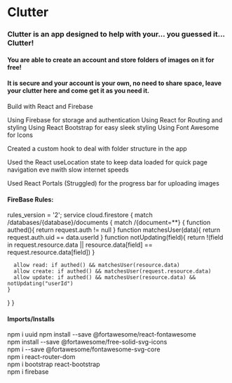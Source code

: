 # Clutter

### Clutter is an app designed to help with your... you guessed it... Clutter!
#### You are able to create an account and store folders of images on it for free!
#### It is secure and your account is your own, no need to share space, leave your clutter here and come get it as you need it.

Build with React and Firebase

Using Firebase for storage and authentication
Using React for Routing and styling
Using React Bootstrap for easy sleek styling
Using Font Awesome for Icons

Created a custom hook to deal with folder structure in the app

Used the React useLocation state to keep data loaded for quick page navigation eve nwith slow internet speeds

Used React Portals (Struggled) for the progress bar for uploading images

#### FireBase Rules:
rules_version = '2';
service cloud.firestore {
  match /databases/{database}/documents {
    match /{document=**} {
      function authed(){
      	return request.auth != null
      }
      function matchesUser(data){
      	return request.auth.uid == data.userId
      }
      function notUpdating(field){
      return !(field in request.resource.data || resource.data[field] == request.resource.data[field])
      }
      
      allow read: if authed() && matchesUser(resource.data)
      allow create: if authed() && matchesUser(request.resource.data)
      allow update: if authed() && matchesUser(resource.data) && notUpdating("userId")
    }
  }
}


#### Imports/Installs
npm i uuid
npm install --save @fortawesome/react-fontawesome    
npm install --save @fortawesome/free-solid-svg-icons    
npm i --save @fortawesome/fontawesome-svg-core     
npm i react-router-dom  
npm i bootstrap react-bootstrap      
npm i firebase    
